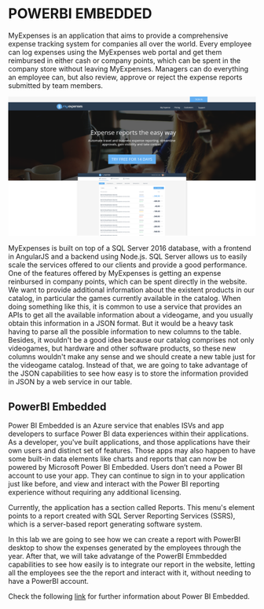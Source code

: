 <page title="Intro"/>

POWERBI EMBEDDED
====

MyExpenses is an application that aims to provide a comprehensive expense tracking system for companies all over the world. Every employee can log expenses using the MyExpenses web portal and get them reimbursed in either cash or company points, which can be spent in the company store without leaving MyExpenses. Managers can do everything an employee can, but also review, approve or reject the expense reports submitted by team members. 

![](img/0.png)

MyExpenses is built on top of a SQL Server 2016 database, with a frontend in AngularJS and a backend using Node.js. SQL Server allows us to easily scale the services offered to our clients and provide a good performance. One of the features offered by MyExpenses is getting an expense reinbursed in company points, which can be spent directly in the website. We want to provide additional information about the existent products in our catalog, in particular the games currently available in the catalog. When doing something like this, it is common to use a service that provides an APIs to get all the available information about a videogame, and you usually obtain this information in a JSON format. But it would be a heavy task having to parse all the possible information to new columns to the table. Besides, it wouldn't be a good idea because our catalog comprises not only videogames, but hardware and other software products, so these new columns wouldn't make any sense and we should create a new table just for the videogame catalog. Instead of that, we are going to take advantage of the JSON capabilities to see how easy is to store the information provided in JSON by a web service in our table. 

PowerBI Embedded
------------------
Power BI Embedded is an Azure service that enables ISVs and app developers to surface Power BI data experiences within their applications. As a developer, you've built applications, and those applications have their own users and distinct set of features. Those apps may also happen to have some built-in data elements like charts and reports that can now be powered by Microsoft Power BI Embedded. Users don’t need a Power BI account to use your app. They can continue to sign in to your application just like before, and view and interact with the Power BI reporting experience without requiring any additional licensing.
 
Currently, the application has a section called Reports. This menu's element points to a report created with SQL Server Reporting Services (SSRS), which is a server-based report generating software system.

In this lab we are going to see how we can create a report with PowerBI desktop to show the expenses generated by the employees through the year. After that, we will take advatange of the PowerBI Emmbedded capabilities to see how easily is to integrate our report in the website, letting all the employees see the the report and interact with it, without needing to have a PowerBI account.

Check the following [link](https://azure.microsoft.com/en-us/services/power-bi-embedded/) for further information about Power BI Embedded.

